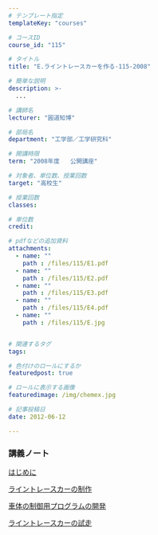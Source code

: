 ```yaml
---
# テンプレート指定
templateKey: "courses"

# コースID
course_id: "115"

# タイトル
title: "E.ライントレースカーを作る-115-2008"

# 簡単な説明
description: >-
  ...

# 講師名
lecturer: "圓道知博"

# 部局名
department: "工学部／工学研究科"

# 開講時限
term: "2008年度	公開講座"

# 対象者、単位数、授業回数
target: "高校生"

# 授業回数
classes: 

# 単位数
credit: 

# pdfなどの追加資料
attachments: 
  - name: "" 
    path : /files/115/E1.pdf
  - name: "" 
    path : /files/115/E2.pdf
  - name: "" 
    path : /files/115/E3.pdf
  - name: "" 
    path : /files/115/E4.pdf
  - name: "" 
    path : /files/115/E.jpg


# 関連するタグ
tags:

# 色付けのロールにするか
featuredpost: true

# ロールに表示する画像
featuredimage: /img/chemex.jpg

# 記事投稿日
date: 2012-06-12

---
```






### 講義ノート


[はじめに](/files/115/E1.pdf) 


[ライントレースカーの制作](/files/115/E2.pdf) 


[車体の制御用プログラムの開発](/files/115/E3.pdf) 


[ライントレースカーの試走](/files/115/E4.pdf) 


